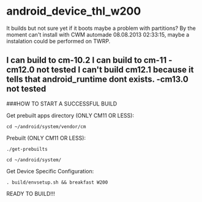 # android_device_thl_w200
It builds but not sure yet if it boots maybe a problem with partitions?
By the moment can't install with CWM automade 08.08.2013 02:33:15, maybe a instalation could be performed on TWRP.

I can build to cm-10.2
I can build to cm-11
-cm12.0 not tested
I can't build cm12.1 because it tells that android_runtime dont exists.
-cm13.0 not tested
-----
###HOW TO START A SUCCESSFUL BUILD

Get prebuilt apps directory (ONLY CM11 OR LESS):

    cd ~/android/system/vendor/cm

Prebuilt (ONLY CM11 OR LESS):

    ./get-prebuilts

    cd ~/android/system/

Get Device Specific Configuration:

    . build/envsetup.sh && breakfast W200

READY TO BUILD!!!
